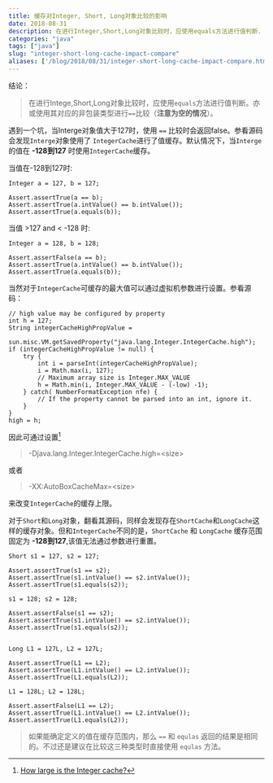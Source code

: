 ```yaml
---
title: 缓存对Integer, Short, Long对象比较的影响
date: 2018-08-31
description: 在进行Integer,Short,Long对象比较时，应使用equals方法进行值判断.
categories: "java"
tags: ["java"]
slug: "integer-short-long-cache-impact-compare"
aliases: ['/blog/2018/08/31/integer-short-long-cache-impact-compare.html']
---
```


结论：

> 在进行Intege,Short,Long对象比较时，应使用`equals`方法进行值判断。亦或使用其对应的非包装类型进行`==`比较（**注意为空的情况**）。


遇到一个坑，当Interge对象值大于127时，使用 `==` 比较时会返回false。参看源码会发现`Interge`对象使用了 `IntegerCache`进行了值缓存。默认情况下，当`Interge`的值在 **-128到127** 时使用`IntegerCache`缓存。

当值在-128到127时:

    Integer a = 127, b = 127;

    Assert.assertTrue(a == b);
    Assert.assertTrue(a.intValue() == b.intValue());
    Assert.assertTrue(a.equals(b));
    
当值 >127 and < -128 时:

    Integer a = 128, b = 128;

    Assert.assertFalse(a == b);
    Assert.assertTrue(a.intValue() == b.intValue());
    Assert.assertTrue(a.equals(b));
    
当然对于`IntegerCache`可缓存的最大值可以通过虚拟机参数进行设置。参看源码：

    // high value may be configured by property
    int h = 127;
    String integerCacheHighPropValue =
        sun.misc.VM.getSavedProperty("java.lang.Integer.IntegerCache.high");
    if (integerCacheHighPropValue != null) {
        try {
            int i = parseInt(integerCacheHighPropValue);
            i = Math.max(i, 127);
            // Maximum array size is Integer.MAX_VALUE
            h = Math.min(i, Integer.MAX_VALUE - (-low) -1);
        } catch( NumberFormatException nfe) {
            // If the property cannot be parsed into an int, ignore it.
        }
    }
    high = h;

因此可通过设置[^comments]

> -Djava.lang.Integer.IntegerCache.high=<size\>

或者

> -XX:AutoBoxCacheMax=<size\>

来改变`IntegerCache`的缓存上限。


对于`Short`和`Long`对象，翻看其源码，同样会发现存在`ShortCache`和`LongCache`这样的缓存对象。但和`IntegerCache`不同的是，`ShortCache` 和 `LongCache` 缓存范围固定为 **-128到127**,该值无法通过参数进行重置。

    Short s1 = 127, s2 = 127;

    Assert.assertTrue(s1 == s2);
    Assert.assertTrue(s1.intValue() == s2.intValue());
    Assert.assertTrue(s1.equals(s2));

    s1 = 128; s2 = 128;

    Assert.assertFalse(s1 == s2);
    Assert.assertTrue(s1.intValue() == s2.intValue());
    Assert.assertTrue(s1.equals(s2));


    Long L1 = 127L, L2 = 127L;

    Assert.assertTrue(L1 == L2);
    Assert.assertTrue(L1.intValue() == L2.intValue());
    Assert.assertTrue(L1.equals(L2));

    L1 = 128L; L2 = 128L;

    Assert.assertFalse(L1 == L2);
    Assert.assertTrue(L1.intValue() == L2.intValue());
    Assert.assertTrue(L1.equals(L2));
    
> 如果能确定定义的值在缓存范围内，那么 `==` 和 `equlas` 返回的结果是相同的。不过还是建议在比较这三种类型时直接使用 `equlas` 方法。

[^comments]: [How large is the Integer cache?](https://stackoverflow.com/questions/15052216/how-large-is-the-integer-cache)
